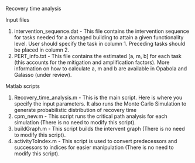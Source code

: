 Recovery time analysis


Input files
1. intervention_sequence.dat - This file contains the intervention sequence for tasks needed for a damaged building to attain a given functionality level. User should specify the task in column 1. Preceding tasks should be placed in column 2. 
2. PERT_info.txt - This file contains the estimated [a, m, b] for each task (this accounts for the mitigation and amplification factors). More information on how to calculate a, m and b are available in Opabola and Galasso (under review).

Matlab scripts
1. Recovery_time_analysis.m - This is the main script. Here is where you specify the input parameters. It also runs the Monte Carlo Simulation to generate probabilistic distribution of recovery time
2. cpm_new.m - This script runs the critical path analysis for each simulation (There is no need to modify this script).
3. buildGraph.m - This script builds the intervent graph (There is no need to modify this script).
4. activityToIndex.m - This script is used to convert predecessors and successors to indices for easier manipulation (There is no need to modify this script).
